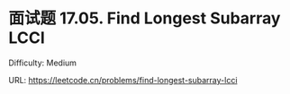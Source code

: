 # 面试题 17.05. Find Longest Subarray LCCI

Difficulty: Medium

URL: https://leetcode.cn/problems/find-longest-subarray-lcci

